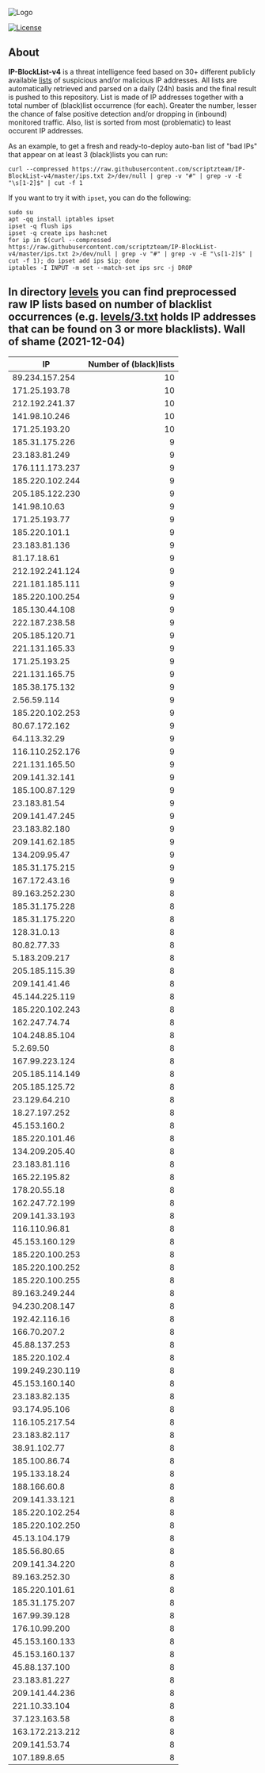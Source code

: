 ![Logo](https://i.imgur.com/PyKLAe7.png)

[![License](https://img.shields.io/badge/license-The_Unlicense-red.svg)](https://unlicense.org/)

About
----

**IP-BlockList-v4** is a threat intelligence feed based on 30+ different publicly available [lists](https://github.com/stamparm/maltrail) of suspicious and/or malicious IP addresses. All lists are automatically retrieved and parsed on a daily (24h) basis and the final result is pushed to this repository. List is made of IP addresses together with a total number of (black)list occurrence (for each). Greater the number, lesser the chance of false positive detection and/or dropping in (inbound) monitored traffic. Also, list is sorted from most (problematic) to least occurent IP addresses.

As an example, to get a fresh and ready-to-deploy auto-ban list of "bad IPs" that appear on at least 3 (black)lists you can run:

```
curl --compressed https://raw.githubusercontent.com/scriptzteam/IP-BlockList-v4/master/ips.txt 2>/dev/null | grep -v "#" | grep -v -E "\s[1-2]$" | cut -f 1
```

If you want to try it with `ipset`, you can do the following:

```
sudo su
apt -qq install iptables ipset
ipset -q flush ips
ipset -q create ips hash:net
for ip in $(curl --compressed https://raw.githubusercontent.com/scriptzteam/IP-BlockList-v4/master/ips.txt 2>/dev/null | grep -v "#" | grep -v -E "\s[1-2]$" | cut -f 1); do ipset add ips $ip; done
iptables -I INPUT -m set --match-set ips src -j DROP
```

In directory [levels](levels) you can find preprocessed raw IP lists based on number of blacklist occurrences (e.g. [levels/3.txt](levels/3.txt) holds IP addresses that can be found on 3 or more blacklists).
Wall of shame (2021-12-04)
----

|IP|Number of (black)lists|
|---|--:|
89.234.157.254|10
171.25.193.78|10
212.192.241.37|10
141.98.10.246|10
171.25.193.20|10
185.31.175.226|9
23.183.81.249|9
176.111.173.237|9
185.220.102.244|9
205.185.122.230|9
141.98.10.63|9
171.25.193.77|9
185.220.101.1|9
23.183.81.136|9
81.17.18.61|9
212.192.241.124|9
221.181.185.111|9
185.220.100.254|9
185.130.44.108|9
222.187.238.58|9
205.185.120.71|9
221.131.165.33|9
171.25.193.25|9
221.131.165.75|9
185.38.175.132|9
2.56.59.114|9
185.220.102.253|9
80.67.172.162|9
64.113.32.29|9
116.110.252.176|9
221.131.165.50|9
209.141.32.141|9
185.100.87.129|9
23.183.81.54|9
209.141.47.245|9
23.183.82.180|9
209.141.62.185|9
134.209.95.47|9
185.31.175.215|9
167.172.43.16|9
89.163.252.230|8
185.31.175.228|8
185.31.175.220|8
128.31.0.13|8
80.82.77.33|8
5.183.209.217|8
205.185.115.39|8
209.141.41.46|8
45.144.225.119|8
185.220.102.243|8
162.247.74.74|8
104.248.85.104|8
5.2.69.50|8
167.99.223.124|8
205.185.114.149|8
205.185.125.72|8
23.129.64.210|8
18.27.197.252|8
45.153.160.2|8
185.220.101.46|8
134.209.205.40|8
23.183.81.116|8
165.22.195.82|8
178.20.55.18|8
162.247.72.199|8
209.141.33.193|8
116.110.96.81|8
45.153.160.129|8
185.220.100.253|8
185.220.100.252|8
185.220.100.255|8
89.163.249.244|8
94.230.208.147|8
192.42.116.16|8
166.70.207.2|8
45.88.137.253|8
185.220.102.4|8
199.249.230.119|8
45.153.160.140|8
23.183.82.135|8
93.174.95.106|8
116.105.217.54|8
23.183.82.117|8
38.91.102.77|8
185.100.86.74|8
195.133.18.24|8
188.166.60.8|8
209.141.33.121|8
185.220.102.254|8
185.220.102.250|8
45.13.104.179|8
185.56.80.65|8
209.141.34.220|8
89.163.252.30|8
185.220.101.61|8
185.31.175.207|8
167.99.39.128|8
176.10.99.200|8
45.153.160.133|8
45.153.160.137|8
45.88.137.100|8
23.183.81.227|8
209.141.44.236|8
221.10.33.104|8
37.123.163.58|8
163.172.213.212|8
209.141.53.74|8
107.189.8.65|8
